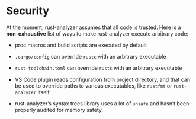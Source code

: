 # Security

At the moment, rust-analyzer assumes that all code is trusted. Here is a
**non-exhaustive** list of ways to make rust-analyzer execute arbitrary
code:

-   proc macros and build scripts are executed by default

-   `.cargo/config` can override `rustc` with an arbitrary executable

-   `rust-toolchain.toml` can override `rustc` with an arbitrary
    executable

-   VS Code plugin reads configuration from project directory, and that
    can be used to override paths to various executables, like `rustfmt`
    or `rust-analyzer` itself.

-   rust-analyzer’s syntax trees library uses a lot of `unsafe` and
    hasn’t been properly audited for memory safety.